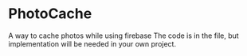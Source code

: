 # PhotoCache
A way to cache photos while using firebase
The code is in the file, but implementation will be needed in your own project.
